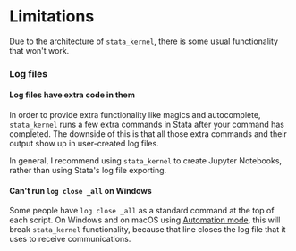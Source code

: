 # Limitations

Due to the architecture of `stata_kernel`, there is some usual functionality that won't work.

### Log files

#### Log files have extra code in them

In order to provide extra functionality like magics and autocomplete,
`stata_kernel` runs a few extra commands in Stata after your command has
completed. The downside of this is that all those extra commands and their
output show up in user-created log files.

In general, I recommend using `stata_kernel` to create Jupyter Notebooks, rather than using Stata's log file exporting.

#### Can't run `log close _all` on Windows

Some people have `log close _all` as a standard command at the top of each
script. On Windows and on macOS using [Automation
mode](http://localhost:8000/getting_started/#general-settings), this will break
`stata_kernel` functionality, because that line closes the log file that it uses
to receive communications.
